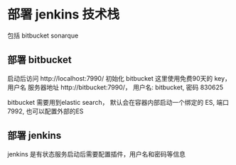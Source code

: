 # 部署 jenkins 技术栈
包括 bitbucket sonarque

## 部署 bitbucket
启动后访问 http://localhost:7990/ 初始化 bitbucket 这里使用免费90天的 key， 用户名 服务器地址 http://bitbucket:7990/， 用户名: bitbucket, 密码 830625

bitbucket 需要用到elastic search， 默认会在容器内部启动一个绑定的 ES, 端口 7992, 也可以配置外部的ES

## 部署 jenkins
jenkins 是有状态服务启动后需要配置插件，用户名和密码等信息